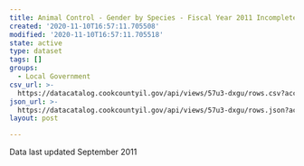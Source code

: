 ```yaml
---
title: Animal Control - Gender by Species - Fiscal Year 2011 Incomplete
created: '2020-11-10T16:57:11.705508'
modified: '2020-11-10T16:57:11.705518'
state: active
type: dataset
tags: []
groups:
  - Local Government
csv_url: >-
  https://datacatalog.cookcountyil.gov/api/views/57u3-dxgu/rows.csv?accessType=DOWNLOAD
json_url: >-
  https://datacatalog.cookcountyil.gov/api/views/57u3-dxgu/rows.json?accessType=DOWNLOAD
layout: post

---
```

Data last updated September 2011
